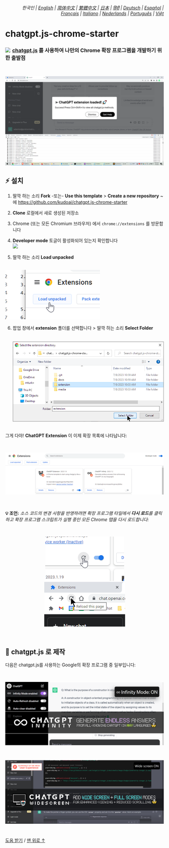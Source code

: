 <div align="right">

###### 한국인 | <a href="../..#readme">English</a> | <a href="../zh-cn#readme">简体中文</a> | <a href="../zh-tw#readme">繁體中文</a> | <a href="../ja#readme">日本</a> | <a href="../hi#readme">हिंदी</a> | <a href="../de#readme">Deutsch</a> | <a href="../es#readme">Español</a> | <a href="../fr#readme">Français</a> | <a href="../it#readme">Italiano</a> | <a href="../nl#readme">Nederlands</a> | <a href="../pt#readme">Português</a> | <a href="../vi#readme">Việt</a>

</div>

# chatgpt.js-chrome-starter

<h3><img style="margin: 0 2px -1px 0" height=16 src="https://www.google.com/chrome/static/images/favicons/apple-icon-60x60.png"> <a href="https://github.com/kudoai/chatgpt.js">chatgpt.js</a> 를 사용하여 나만의 Chrome 확장 프로그램을 개발하기 위한 출발점</h3>

<br>

![](../../media/images/screenshots/extension-loaded.png)

## ⚡ 설치

1. 딸깍 하는 소리 **Fork** -또는- **Use this template** > **Create a new repository** ~에 https://github.com/kudoai/chatgpt.js-chrome-starter

2. **Clone** 로컬에서 새로 생성된 저장소

3. Chrome (또는 모든 Chromium 브라우저) 에서 `chrome://extensions` 를 방문합니다

4. **Developer mode** 토글이 활성화되어 있는지 확인합니다<br>
![](../media/images/screenshots/developer-mode-toggle.png)

5. 딸깍 하는 소리 **Load unpacked**<br><br>
<img src="../../media/images/screenshots/load-unpacked-button.png">
<br>

6. 팝업 창에서 **extension** 폴더를 선택합니다 > 딸깍 하는 소리 **Select Folder**<br><br><br>
<img src="../../media/images/screenshots/select-extension-folder.png"><br><br>

그게 다야! **ChatGPT Extension** 이 이제 확장 목록에 나타납니다:

<br>

![](../../media/images/screenshots/chatgpt-extension-in-list.png)

<br>

**💡 조언:** _소스 코드의 변경 사항을 반영하려면 확장 프로그램 타일에서 **다시 로드**를 클릭하고 확장 프로그램 스크립트가 실행 중인 모든 Chrome 탭을 다시 로드합니다:_

<div align="center">

<br>

![](../../media/images/screenshots/reload-extension-button.png)
![](../../media/images/screenshots/reload-page-button.png)

<br>

</div>

## 🤖 chatgpt.js 로 제작

다음은 chatgpt.js를 사용하는 Google의 확장 프로그램 중 일부입니다:

<div align="center">

<br>

<a href="https://chatgptinfinity.com" target="_blank"><img width=777 src="https://raw.githubusercontent.com/adamlui/chatgpt-infinity/main/chrome/media/images/tiles/marquee-promo-tile-1400x560.png"></a>

<br>

<a href="https://chatgptwidescreen.com" target="_blank"><img width=777 src="https://raw.githubusercontent.com/adamlui/chatgpt-widescreen/main/chrome/media/images/tiles/marquee-promo-tile-1400x560.png"></a>

</div>

#

<a href="https://github.com/kudoai/chatgpt.js-chrome-starter/issues">도움 받기</a> / <a href="#">맨 위로 ↑</a>
